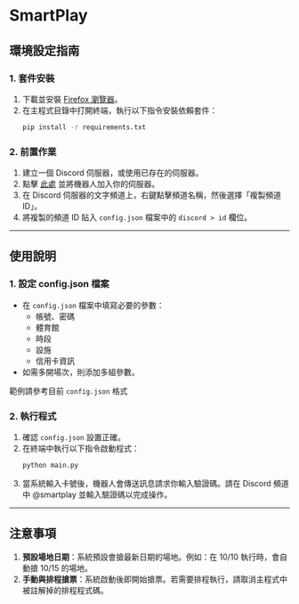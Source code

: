 # SmartPlay

## 環境設定指南

### 1. 套件安裝

1. 下載並安裝 [Firefox 瀏覽器](https://www.mozilla.org/firefox/new/)。
2. 在主程式目錄中打開終端，執行以下指令安裝依賴套件：
   ```bash
   pip install -r requirements.txt
   ```

### 2. 前置作業

1. 建立一個 Discord 伺服器，或使用已存在的伺服器。
2. 點擊 [此處](https://discord.com/oauth2/authorize?client_id=1289442925909901344&permissions=8&integration_type=0&scope=bot) 並將機器人加入你的伺服器。
3. 在 Discord 伺服器的文字頻道上，右鍵點擊頻道名稱，然後選擇「複製頻道 ID」。
4. 將複製的頻道 ID 貼入 `config.json` 檔案中的 `discord > id` 欄位。

---

## 使用說明

### 1. 設定 config.json 檔案

- 在 `config.json` 檔案中填寫必要的參數：
  - 帳號、密碼
  - 體育館
  - 時段
  - 設施
  - 信用卡資訊
- 如需多開場次，則添加多組參數。

範例請參考目前 `config.json` 格式

### 2. 執行程式

1. 確認 `config.json` 設置正確。
2. 在終端中執行以下指令啟動程式：
   ```bash
   python main.py
   ```
3. 當系統輸入卡號後，機器人會傳送訊息請求你輸入驗證碼。請在 Discord 頻道中 @smartplay 並輸入驗證碼以完成操作。
---

## 注意事項

1. **預設場地日期**：系統預設會搶最新日期的場地。例如：在 10/10 執行時，會自動搶 10/15 的場地。
2. **手動與排程搶票**：系統啟動後即開始搶票。若需要排程執行，請取消主程式中被註解掉的排程程式碼。

